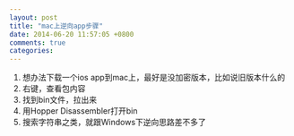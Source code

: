 ```yaml
---
layout: post
title: "mac上逆向app步骤"
date: 2014-06-20 11:57:05 +0800
comments: true
categories: 
---
```


1. 想办法下载一个ios app到mac上，最好是没加密版本，比如说旧版本什么的  
2. 右键，查看包内容  
3. 找到bin文件，拉出来  
4. 用Hopper Disassembler打开bin 
5. 搜索字符串之类，就跟Windows下逆向思路差不多了